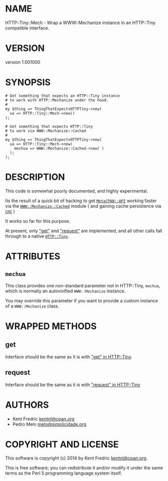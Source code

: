 # NAME

HTTP::Tiny::Mech - Wrap a WWW::Mechanize instance in an HTTP::Tiny compatible interface.

# VERSION

version 1.001000

# SYNOPSIS

    # Get something that expects an HTTP::Tiny instance
    # to work with HTTP::Mechanize under the hood.
    #
    my $thing => ThingThatExpectsHTTPTiny->new(
      ua => HTTP::Tiny::Mech->new()
    );

    # Get something that expects HTTP::Tiny
    # to work via WWW::Mechanize::Cached
    #
    my $thing => ThingThatExpectsHTTPTiny->new(
      ua => HTTP::Tiny::Mech->new(
        mechua => WWW::Mechanize::Cached->new( )
      );
    );

# DESCRIPTION

This code is somewhat poorly documented, and highly experimental.

Its the result of a quick bit of hacking to get [`MetaCPAN::API`](https://metacpan.org/pod/MetaCPAN::API) working faster
via the [`WWW::Mechanize::Cached`](https://metacpan.org/pod/WWW::Mechanize::Cached) module ( and gaining cache persistence via
[`CHI`](https://metacpan.org/pod/CHI) )

It works so far for this purpose.

At present, only ["get"](#get) and ["request"](#request) are implemented, and all other calls
fall through to a native [`HTTP::Tiny`](https://metacpan.org/pod/HTTP::Tiny).

# ATTRIBUTES

## `mechua`

This class provides one non-standard parameter not in HTTP::Tiny, `mechua`, which
is normally an autovivified `WWW::Mechanize` instance.

You may override this parameter if you want to provide a custom instance of a `WWW::Mechanize` class.

# WRAPPED METHODS

## get

Interface should be the same as it is with ["get" in HTTP::Tiny](https://metacpan.org/pod/HTTP::Tiny#get).

## request

Interface should be the same as it is with ["request" in HTTP::Tiny](https://metacpan.org/pod/HTTP::Tiny#request)

# AUTHORS

- Kent Fredric <kentnl@cpan.org>
- Pedro Melo <melo@simplicidade.org>

# COPYRIGHT AND LICENSE

This software is copyright (c) 2014 by Kent Fredric <kentnl@cpan.org>.

This is free software; you can redistribute it and/or modify it under
the same terms as the Perl 5 programming language system itself.

